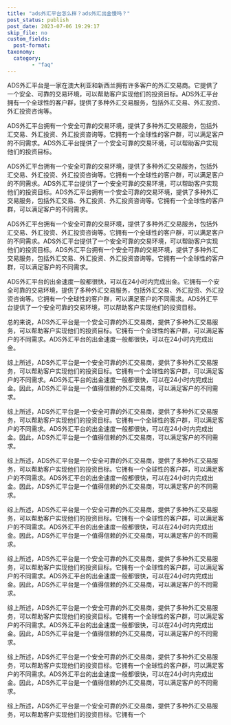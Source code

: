 ```yaml
---
title: "ads外汇平台怎么样？ads外汇出金慢吗？"
post_status: publish
post_date: 2023-07-06 19:29:17
skip_file: no
custom_fields: 
  post-format: 
taxonomy:
  category:
        - "faq"
---
```


ADS外汇平台是一家在澳大利亚和新西兰拥有许多客户的外汇交易商。它提供了一个安全、可靠的交易环境，可以帮助客户实现他们的投资目标。ADS外汇平台拥有一个全球性的客户群，提供了多种外汇交易服务，包括外汇交易、外汇投资、外汇投资咨询等。

ADS外汇平台拥有一个安全可靠的交易环境，提供了多种外汇交易服务，包括外汇交易、外汇投资、外汇投资咨询等。它拥有一个全球性的客户群，可以满足客户的不同需求。ADS外汇平台提供了一个安全可靠的交易环境，可以帮助客户实现他们的投资目标。

ADS外汇平台拥有一个安全可靠的交易环境，提供了多种外汇交易服务，包括外汇交易、外汇投资、外汇投资咨询等。它拥有一个全球性的客户群，可以满足客户的不同需求。ADS外汇平台提供了一个安全可靠的交易环境，可以帮助客户实现他们的投资目标。ADS外汇平台拥有一个安全可靠的交易环境，提供了多种外汇交易服务，包括外汇交易、外汇投资、外汇投资咨询等。它拥有一个全球性的客户群，可以满足客户的不同需求。

ADS外汇平台拥有一个安全可靠的交易环境，提供了多种外汇交易服务，包括外汇交易、外汇投资、外汇投资咨询等。它拥有一个全球性的客户群，可以满足客户的不同需求。ADS外汇平台提供了一个安全可靠的交易环境，可以帮助客户实现他们的投资目标。ADS外汇平台拥有一个安全可靠的交易环境，提供了多种外汇交易服务，包括外汇交易、外汇投资、外汇投资咨询等。它拥有一个全球性的客户群，可以满足客户的不同需求。

ADS外汇平台的出金速度一般都很快，可以在24小时内完成出金。它拥有一个安全可靠的交易环境，提供了多种外汇交易服务，包括外汇交易、外汇投资、外汇投资咨询等。它拥有一个全球性的客户群，可以满足客户的不同需求。ADS外汇平台提供了一个安全可靠的交易环境，可以帮助客户实现他们的投资目标。

总的来说，ADS外汇平台是一个安全可靠的外汇交易商，提供了多种外汇交易服务，可以帮助客户实现他们的投资目标。它拥有一个全球性的客户群，可以满足客户的不同需求。ADS外汇平台的出金速度一般都很快，可以在24小时内完成出金。

综上所述，ADS外汇平台是一个安全可靠的外汇交易商，提供了多种外汇交易服务，可以帮助客户实现他们的投资目标。它拥有一个全球性的客户群，可以满足客户的不同需求。ADS外汇平台的出金速度一般都很快，可以在24小时内完成出金。因此，ADS外汇平台是一个值得信赖的外汇交易商，可以满足客户的不同需求。

综上所述，ADS外汇平台是一个安全可靠的外汇交易商，提供了多种外汇交易服务，可以帮助客户实现他们的投资目标。它拥有一个全球性的客户群，可以满足客户的不同需求。ADS外汇平台的出金速度一般都很快，可以在24小时内完成出金。因此，ADS外汇平台是一个值得信赖的外汇交易商，可以满足客户的不同需求。

综上所述，ADS外汇平台是一个安全可靠的外汇交易商，提供了多种外汇交易服务，可以帮助客户实现他们的投资目标。它拥有一个全球性的客户群，可以满足客户的不同需求。ADS外汇平台的出金速度一般都很快，可以在24小时内完成出金。因此，ADS外汇平台是一个值得信赖的外汇交易商，可以满足客户的不同需求。

综上所述，ADS外汇平台是一个安全可靠的外汇交易商，提供了多种外汇交易服务，可以帮助客户实现他们的投资目标。它拥有一个全球性的客户群，可以满足客户的不同需求。ADS外汇平台的出金速度一般都很快，可以在24小时内完成出金。因此，ADS外汇平台是一个值得信赖的外汇交易商，可以满足客户的不同需求。

综上所述，ADS外汇平台是一个安全可靠的外汇交易商，提供了多种外汇交易服务，可以帮助客户实现他们的投资目标。它拥有一个全球性的客户群，可以满足客户的不同需求。ADS外汇平台的出金速度一般都很快，可以在24小时内完成出金。因此，ADS外汇平台是一个值得信赖的外汇交易商，可以满足客户的不同需求。

综上所述，ADS外汇平台是一个安全可靠的外汇交易商，提供了多种外汇交易服务，可以帮助客户实现他们的投资目标。它拥有一个全球性的客户群，可以满足客户的不同需求。ADS外汇平台的出金速度一般都很快，可以在24小时内完成出金。因此，ADS外汇平台是一个值得信赖的外汇交易商，可以满足客户的不同需求。

综上所述，ADS外汇平台是一个安全可靠的外汇交易商，提供了多种外汇交易服务，可以帮助客户实现他们的投资目标。它拥有一个全球性的客户群，可以满足客户的不同需求。ADS外汇平台的出金速度一般都很快，可以在24小时内完成出金。因此，ADS外汇平台是一个值得信赖的外汇交易商，可以满足客户的不同需求。

综上所述，ADS外汇平台是一个安全可靠的外汇交易商，提供了多种外汇交易服务，可以帮助客户实现他们的投资目标。它拥有一个
